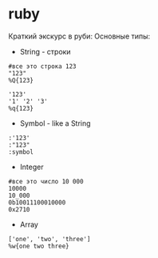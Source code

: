 ruby
====

Краткий экскурс в руби:
Основные типы:
- String - строки
```
#все это строка 123
"123"
%Q{123}

'123'
'1' '2' '3'
%q{123}
```
- Symbol - like a String
```
:'123'
:"123"
:symbol
```
- Integer
```
#все это число 10 000
10000
10_000
0b10011100010000
0x2710
```
- Array
```
['one', 'two', 'three']
%w{one two three}
```
